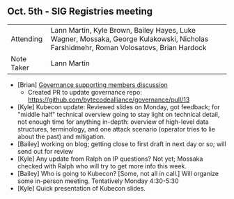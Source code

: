 ## Oct. 5th - SIG Registries meeting

|          |      |
| -------- | -------- |
| Attending  | Lann Martin, Kyle Brown, Bailey Hayes, Luke Wagner, Mossaka, George Kulakowski, Nicholas Farshidmehr, Roman Volosatovs, Brian Hardock
| Note Taker | Lann Martin

- [Brian] [Governance supporting members discussion](https://github.com/bytecodealliance/SIG-Registries/discussions/42)
  - Created PR to update governance repo: https://github.com/bytecodealliance/governance/pull/13
- [Kyle] Kubecon update: Reviewed slides on Monday, got feedback; for "middle half" technical overview going to stay light on technical detail, not enough time for anything in-depth: overview of high-level data structures, terminology, and one attack scenario (operator tries to lie about the past) and mitigation.
- [Bailey] working on blog; getting close to first draft in next day or so; will send out for review
- [Kyle] Any update from Ralph on IP questions? Not yet; Mossaka checked with Ralph who will try to get more info this week.
- [Bailey] Who is going to Kubecon? [Some, not all in call.] Will organize some in-person meeting. Tentatively Monday 4:30-5:30
- [Kyle] Quick presentation of Kubecon slides.
